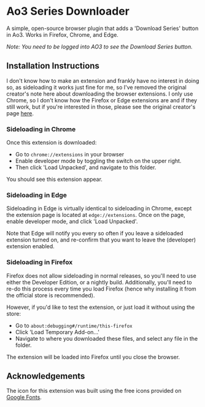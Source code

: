# Ao3 Series Downloader

A simple, open-source browser plugin that adds a 'Download Series' button in
Ao3. Works in Firefox, Chrome, and Edge.

*Note: You need to be logged into AO3 to see the Download Series button.*

## Installation Instructions
I don't know how to make an extension and frankly have no interest in doing so, as sideloading it works just fine for me, so I've removed the original creator's note here about downloading the browser extensions. I only use Chrome, so I don't know how the Firefox or Edge extensions are and if they still work, but if you're interested in those, please see the original creator's page [here](https://github.com/SeanZWrites/Ao3SeriesDownloader).


### Sideloading in Chrome
Once this extension is downloaded:
  - Go to `chrome://extensions` in your browser
  - Enable developer mode by toggling the switch on the upper right.
  - Then click 'Load Unpacked', and navigate to this folder. 
  
You should see this extension appear.


### Sideloading in Edge
Sideloading in Edge is virtually identical to sideloading in Chrome, except
the extension page is located at `edge://extensions`. Once on the page,
enable developer mode, and click 'Load Unpacked'. 

Note that Edge will notify you every so often if you leave a sideloaded
extension turned on, and re-confirm that you want to leave the (developer)
extension enabled.


### Sideloading in Firefox
Firefox does not allow sideloading in normal releases, so you'll need to use
either the Developer Edition, or a nightly build. Additionally, you'll need to
re-do this process every time you load Firefox (hence why installing it from the
official store is recommended).

However, if you'd like to test the extension, or just load it without using the store:
  - Go to `about:debugging#/runtime/this-firefox`
  - Click 'Load Temporary Add-on...'
  - Navigate to where you downloaded these files, and select any file in the folder. 

The extension will be loaded into Firefox until you close the browser. 


## Acknowledgements
The icon for this extension was built using the free icons provided on
[Google Fonts](https://fonts.google.com/icons).
